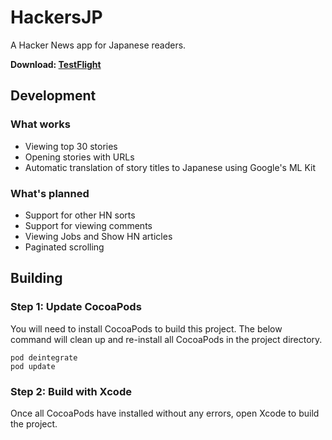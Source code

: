 # HackersJP

A Hacker News app for Japanese readers.

**Download: [TestFlight](https://testflight.apple.com/join/wNgIKzEh)**

## Development

### What works
- Viewing top 30 stories
- Opening stories with URLs
- Automatic translation of story titles to Japanese using Google's ML Kit

### What's planned
- Support for other HN sorts
- Support for viewing comments
- Viewing Jobs and Show HN articles
- Paginated scrolling

## Building

### Step 1: Update CocoaPods

You will need to install CocoaPods to build this project.
The below command will clean up and re-install all CocoaPods in the project directory.

```
pod deintegrate
pod update
```

### Step 2: Build with Xcode

Once all CocoaPods have installed without any errors, open Xcode to build the project.
